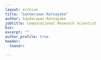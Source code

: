 ```yaml
---
layout: archive
title: "Sandaruwan Ratnayake"
author: Sandaruwan Ratnayake
jobtitle: Computational Research Scientist
bio:
excerpt: ""
author_profile: true
header:
  teaser: 

---
```

